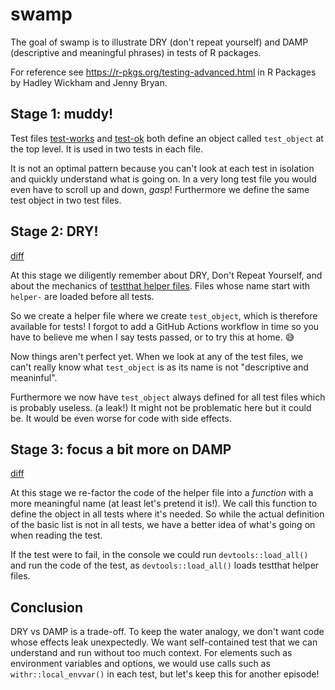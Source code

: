 # swamp

<!-- badges: start -->
<!-- badges: end -->

The goal of swamp is to illustrate DRY (don't repeat yourself) and DAMP (descriptive and meaningful phrases) in tests of R packages.

For reference see https://r-pkgs.org/testing-advanced.html in R Packages by Hadley Wickham and Jenny Bryan.

## Stage 1: muddy!

Test files [test-works](https://github.com/maelle/swamp/blob/c67cc053cafb2cc5f5125cbc745b2f392a84e3df/tests/testthat/test-works.R) and [test-ok](https://github.com/maelle/swamp/blob/c67cc053cafb2cc5f5125cbc745b2f392a84e3df/tests/testthat/test-ok.R) both define an object called `test_object` at the top level. 
It is used in two tests in each file.

It is not an optimal pattern because you can't look at each test in isolation and quickly understand what is going on.
In a very long test file you would even have to scroll up and down, _gasp_!
Furthermore we define the same test object in two test files.

## Stage 2: DRY!

[diff](https://github.com/maelle/swamp/commit/381f244f56f1837207f2150a7e76c70bd59c0422)

At this stage we diligently remember about DRY, Don't Repeat Yourself, and about the mechanics of [testthat helper files](https://blog.r-hub.io/2020/11/18/testthat-utility-belt/).
Files whose name start with `helper-` are loaded before all tests.

So we create a helper file where we create `test_object`, which is therefore available for tests!
I forgot to add a GitHub Actions workflow in time so you have to believe me when I say tests passed, or to try this at home. :sweat_smile:

Now things aren't perfect yet. 
When we look at any of the test files, we can't really know what `test_object` is as its name is not "descriptive and meaninful".

Furthermore we now have `test_object` always defined for all test files which is probably useless. (a leak!)
It might not be problematic here but it could be.
It would be even worse for code with side effects.

## Stage 3: focus a bit more on DAMP

[diff](https://github.com/maelle/swamp/commit/9cc08937e1cabf112955004212e1d0bccf2ccda4)

At this stage we re-factor the code of the helper file into a _function_ with a more meaningful name (at least let's pretend it is!).
We call this function to define the object in all tests where it's needed.
So while the actual definition of the basic list is not in all tests, we have a better idea of what's going on when reading the test.

If the test were to fail, in the console we could run `devtools::load_all()` and run the code of the test, as `devtools::load_all()` loads testthat helper files.

## Conclusion

DRY vs DAMP is a trade-off.
To keep the water analogy, we don't want code whose effects leak unexpectedly.
We want self-contained test that we can understand and run without too much context.
For elements such as environment variables and options, we would use calls such as `withr::local_envvar()` in each test, but let's keep this for another episode!
